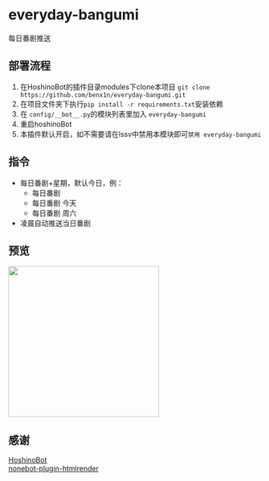 # everyday-bangumi
每日番剧推送

## 部署流程
1. 在HoshinoBot的插件目录modules下clone本项目 `git clone https://github.com/benx1n/everyday-bangumi.git`
2. 在项目文件夹下执行`pip install -r requirements.txt`安装依赖
4. 在 `config/__bot__.py`的模块列表里加入 `everyday-bangumi`
5. 重启hoshinoBot
6. 本插件默认开启，如不需要请在lssv中禁用本模块即可`禁用 everyday-bangumi`

## 指令
- 每日番剧+星期，默认今日，例：
  - 每日番剧
  - 每日番剧 今天
  - 每日番剧 周六
- 凌晨自动推送当日番剧
## 预览
<div align="left">
  <img src="https://benx1n.oss-cn-beijing.aliyuncs.com/img/everyday-bangumi_small.png" width="300" />
</div>

## 感谢
[HoshinoBot](https://github.com/Ice-Cirno/HoshinoBot)  
[nonebot-plugin-htmlrender](https://github.com/kexue-z/nonebot-plugin-htmlrender)